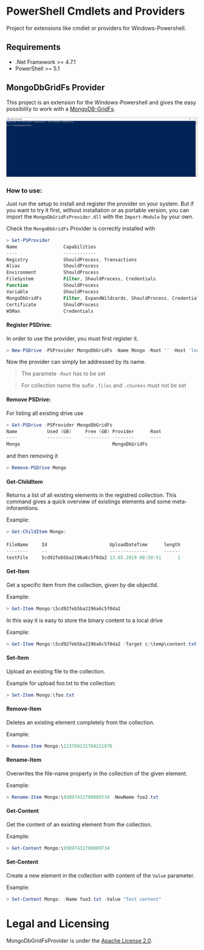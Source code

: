 # PowerShell Cmdlets and Providers

Project for extensions like cmdlet or providers for Windows-Powershell.

## Requirements
- .Net Framework >= 4.7.1
- PowerShell >= 5.1

## MongoDbGridFs Provider

This project is an extension for the Windows-Powershell and gives the easy possibility to work with a [MongoDB-GridFs].

![PSDrive in Action](Docs/intro.gif)

### How to use:

Just run the setup to install and register the provider on your system.
But if you want to try it first, without installation or as portable version, you can import the `MongoDbGridFsProvider.dll` with the ```Import-Module``` by your own.

Check the `MongoDbGridFs` Provider is correctly installed with 
```powershell
> Get-PSProvider
Name                 Capabilities                                                                                                       Drives
----                 ------------                                                                                                       ------
Registry             ShouldProcess, Transactions                                                                                        {HKLM, HKCU}
Alias                ShouldProcess                                                                                                      {Alias}
Environment          ShouldProcess                                                                                                      {Env}
FileSystem           Filter, ShouldProcess, Credentials                                                                                 {C, D, E, H...}
Function             ShouldProcess                                                                                                      {Function}
Variable             ShouldProcess                                                                                                      {Variable}
MongoDbGridFs        Filter, ExpandWildcards, ShouldProcess, Credentials                                                                {NspMongo}
Certificate          ShouldProcess                                                                                                      {Cert}
WSMan                Credentials                                                                                                        {WSMan}
```

#### Register PSDrive:

In order to use the provider, you must first register it.

```powershell
> New-PSDrive -PSProvider MongoDbGridFs -Name Mongo -Root '' -Host 'localhost' -Port '27017' -Database 'MyDb' -Collection 'files' -Verify	
```

Now the provider can simply be addressed by its name.

> The paramete `-Root` has to be set

> For collection name the sufix `.files` and `.chunkes` must not be set

#### Remove PSDrive:

For listing all existing drive use

```powershell
> Get-PSDrive -PSProvider MongoDbGridFs
Name           Used (GB)     Free (GB) Provider      Root                                                                                                                                   
----           ---------     --------- --------      ----
Mongo                                  MongoDbGridFs
```

and then removing it
```powershell
> Remove-PSDrive Mongo
```

#### Get-ChildItem

Returns a list of all existing elements in the registred collection. This command gives a quick overview of existings elements and some meta-inforamtions.

Example:
```powershell
> Get-ChildItem Mongo:

FileName     Id                       UploadDateTime      length
--------     --                       --------------      ------
testFile     5cd92feb5ba2196a6c5f0da2 13.05.2019 08:50:51      1
```

#### Get-Item

Get a specific item from the collection, given by die objectId.

Example:
```powershell
> Get-Item Mongo:\5cd92feb5ba2196a6c5f0da2
```

In this way it is easy to store the binary content to a local drive

Example:
```powershell
> Get-Item Mongo:\5cd92feb5ba2196a6c5f0da2 -Target c:\temp\content.txt
```

#### Set-Item

Upload an existing file to the collection.

Example for upload foo.txt to the collection:
```powershell
> Set-Item Mongo:\foo.txt
```

#### Remove-Item

Deletes an existing element completely from the collection.

Example:
```powershell
> Remove-Item Mongo:\123769231768231876
```

#### Rename-Item

Overwrites the file-name property in the collection of the given element.

Example:
```powershell
> Rename-Item Mongo:\93097432780089734 -NewName foo2.txt
```

#### Get-Content

Get the content of an existing element from the collection.

Example:
```powershell
> Get-Content Mongo:\93097432780089734
```

#### Set-Content

Create a new element in the collection with content of the `Value` parameter.

Example:
```powershell
> Set-Content Mongo: -Name foo3.txt -Value "Test content"
```

# Legal and Licensing

MongoDbGridFsProvider is under the [Apache License 2.0].

[Apache License 2.0]: http://www.apache.org/licenses/LICENSE-2.0
[MongoDB-GridFs]:https://docs.mongodb.com/manual/core/gridfs/